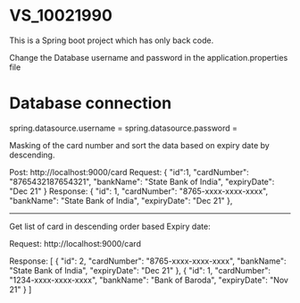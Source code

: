 # VS_10021990

This is a Spring boot project which has only back code.

Change the Database username and password in the application.properties file
# Database connection
spring.datasource.username = 
spring.datasource.password = 

Masking of the card number and sort the data based on  expiry date by descending.

Post:
http://localhost:9000/card
Request:
 {
        "id":1,
        "cardNumber": "8765432187654321",
        "bankName": "State Bank of India",
        "expiryDate": "Dec 21"
}
Response:
{
        "id": 1,
        "cardNumber": "8765-xxxx-xxxx-xxxx",
        "bankName": "State Bank of India",
        "expiryDate": "Dec 21"
    },
    
--------------------------------------------------------
  Get list of card in descending order based Expiry date:

Request: http://localhost:9000/card

Response:
  [
    {
        "id": 2,
        "cardNumber": "8765-xxxx-xxxx-xxxx",
        "bankName": "State Bank of India",
        "expiryDate": "Dec 21"
    },
    {
        "id": 1,
        "cardNumber": "1234-xxxx-xxxx-xxxx",
        "bankName": "Bank of Baroda",
        "expiryDate": "Nov 21"
    }
]
